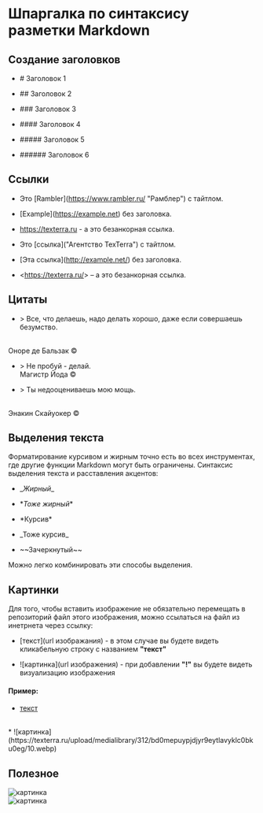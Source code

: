 # Шпаргалка по синтаксису разметки Markdown

## Создание заголовков

* \# Заголовок 1

* \## Заголовок 2

* \### Заголовок 3

* \#### Заголовок 4

* \##### Заголовок 5

* \###### Заголовок 6

## Ссылки

* Это \[Rambler](https://www.rambler.ru/ "Рамблер") с тайтлом.

* \[Example](https://example.net) без заголовка.

* https://texterra.ru - а это безанкорная ссылка.

* Это \[ссылка]("Агентство TexTerra") с тайтлом.

* \[Эта ссылка](http://example.net/) без заголовка.

* \<https://texterra.ru/&gt; – а это безанкорная ссылка.

## Цитаты

* \> Все, что делаешь, надо делать хорошо, даже если совершаешь безумство.
<br>
Оноре де Бальзак ©

* \> Не пробуй - делай.<br>
Магистр Йода ©

* \> Ты недооцениваешь мою мощь. 
<br>
Энакин Скайуокер ©

## Выделения текста
Форматирование курсивом и жирным точно есть во всех инструментах, где другие функции Markdown могут быть ограничены. Синтаксис выделения текста и расставления акцентов:

* \__Жирный__

* \**Тоже жирный**

* \*Курсив*

* \_Тоже курсив_

* \~~Зачеркнутый~~

Можно легко комбинировать эти способы выделения.

## Картинки

Для того, чтобы вставить изображение не обязательно перемещать в репозиторий файл этого изображения, можно ссылаться на файл из инетрнета через ссылку: 

* [текст](url изображания) - в этом случае вы будете видеть кликабельную строку с названием __"текст"__

* \![картинка](url изображения) - при добавлении **"!"** вы будете видеть визуализацию изображения

#### Пример: 

* [текст](https://texterra.ru/upload/medialibrary/312/bd0mepuypjdjyr9eytlavyklc0bku0eg/10.webp)
<br>
* ![картинка](https://texterra.ru/upload/medialibrary/312/bd0mepuypjdjyr9eytlavyklc0bku0eg/10.webp)

## Полезное 

![картинка](https://s2.studylib.es/store/data/008825178_1-f39e56009941736933e722fe371a5cd3.png)
<br>
![картинка](https://res.cloudinary.com/practicaldev/image/fetch/s--2PiSwXn3--/c_limit%2Cf_auto%2Cfl_progressive%2Cq_auto%2Cw_880/https://pbs.twimg.com/media/EezubrwUYAAo8UP.png)
